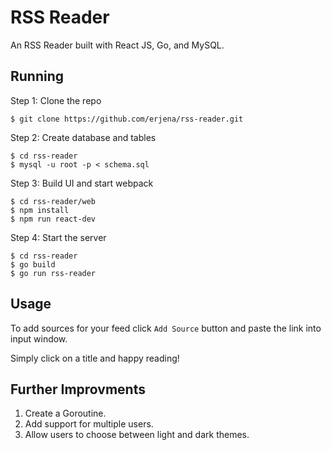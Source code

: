 # RSS Reader

An RSS Reader built with React JS, Go, and MySQL.

## Running

Step 1: Clone the repo
```
$ git clone https://github.com/erjena/rss-reader.git
```

Step 2: Create database and tables
```
$ cd rss-reader
$ mysql -u root -p < schema.sql
```

Step 3: Build UI and start webpack
```
$ cd rss-reader/web
$ npm install
$ npm run react-dev
```

Step 4: Start the server
```
$ cd rss-reader
$ go build
$ go run rss-reader
```

## Usage

To add sources for your feed click `Add Source` button and paste the link into input window.

Simply click on a title and happy reading!

## Further Improvments

1. Create a Goroutine.
2. Add support for multiple users.
3. Allow users to choose between light and dark themes.